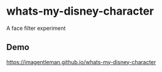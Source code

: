 # whats-my-disney-character
A face filter experiment

## Demo
https://imagentleman.github.io/whats-my-disney-character
